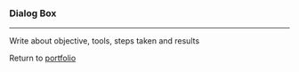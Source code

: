 ### Dialog Box
***

Write about objective, tools, steps taken and results
 
 
Return to [portfolio](../../../../) 
